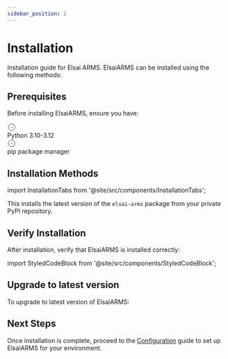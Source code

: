 ```yaml
---
sidebar_position: 1
---
```


# Installation

Installation guide for Elsai ARMS. ElsaiARMS can be installed using the following methods:

## Prerequisites

Before installing ElsaiARMS, ensure you have:

<div className="prerequisites-container">
  <div className="prerequisites-box">
    <div className="prerequisites-content">
      <div className="prerequisites-list">
        <div className="prerequisite-item">
          <div className="prerequisite-icon">
            <svg width="20" height="20" viewBox="0 0 24 24" fill="none" xmlns="http://www.w3.org/2000/svg">
              <path d="M9 12L11 14L15 10M21 12C21 16.9706 16.9706 21 12 21C7.02944 21 3 16.9706 3 12C3 7.02944 7.02944 3 12 3C16.9706 3 21 7.02944 21 12Z" stroke="currentColor" strokeWidth="2" strokeLinecap="round" strokeLinejoin="round"/>
            </svg>
          </div>
          <span>Python 3.10-3.12</span>
        </div>
        <div className="prerequisite-item">
          <div className="prerequisite-icon">
            <svg width="20" height="20" viewBox="0 0 24 24" fill="none" xmlns="http://www.w3.org/2000/svg">
              <path d="M9 12L11 14L15 10M21 12C21 16.9706 16.9706 21 12 21C7.02944 21 3 16.9706 3 12C3 7.02944 7.02944 3 12 3C16.9706 3 21 7.02944 21 12Z" stroke="currentColor" strokeWidth="2" strokeLinecap="round" strokeLinejoin="round"/>
            </svg>
          </div>
          <span>pip package manager</span>
        </div>
      </div>
    </div>
  </div>
</div>

## Installation Methods

import InstallationTabs from '@site/src/components/InstallationTabs';

<InstallationTabs 
  command="pip install --index-url https://arms-packages.elsaifoundry.ai/root/elsai-arms-sass/ elsai-arms==1.0.0"
/>

This installs the latest version of the `elsai-arms` package from your private PyPI repository.

## Verify Installation

After installation, verify that ElsaiARMS is installed correctly:

import StyledCodeBlock from '@site/src/components/StyledCodeBlock';

<StyledCodeBlock code="pip show elsai-arms" />

## Upgrade to latest version

To upgrade to latest version of ElsaiARMS:

<StyledCodeBlock code="pip install --index-url https://arms-packages.elsaifoundry.ai/root/elsai-arms-sass/ elsai-arms --upgrade" />

## Next Steps

Once installation is complete, proceed to the [Configuration](./configuration) guide to set up ElsaiARMS for your environment.

<style>{`
  .prerequisites-container {
    margin: 1.5rem 0;
  }

  .prerequisites-box {
    background: linear-gradient(135deg, #f5f9ff 0%, #e8f4fd 100%);
    border-left: 4px solid #1976d2;
    border-radius: 8px;
    box-shadow: 0 2px 8px rgba(33, 150, 243, 0.08);
    overflow: hidden;
  }

  .prerequisites-content {
    padding: 1.5rem;
  }

  .prerequisites-list {
    display: flex;
    flex-direction: column;
    gap: 0.75rem;
  }

  .prerequisite-item {
    display: flex;
    align-items: center;
    gap: 0.75rem;
    color: #1565c0;
    font-weight: 500;
  }

  .prerequisite-icon {
    color: #1976d2;
    display: flex;
    align-items: center;
    justify-content: center;
    flex-shrink: 0;
  }

  /* Dark theme adjustments */
  [data-theme='dark'] .prerequisites-box {
    background: linear-gradient(135deg, #1e2a4a 0%, #16213e 100%);
    border-left-color: #64b5f6;
  }

  [data-theme='dark'] .prerequisite-item {
    color: #e3f2fd;
  }

  [data-theme='dark'] .prerequisite-icon {
    color: #90caf9;
  }

  /* Responsive design */
  @media (max-width: 768px) {
    .prerequisites-content {
      padding: 1.25rem;
    }
    
    .prerequisites-list {
      gap: 0.625rem;
    }
  }
`}</style>
